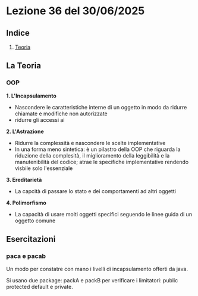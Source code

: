 # Lezione 36 del 30/06/2025

## Indice

1. [Teoria](#la-teoria)

## La Teoria

### OOP

**1. L'Incapsulamento**

- Nascondere le caratteristiche interne di un oggetto in modo da ridurre chiamate e modifiche non autorizzate
- ridurre gli accessi ai

**2. L'Astrazione**

- Ridurre la complessità e nascondere le scelte implementative
- In una forma meno sintetica: è un pilastro della OOP che riguarda la riduzione della complesità, il miglioramento della leggibilità e la manutenibilità del codice; atrae le specifiche implementative rendendo visbile solo l'essenziale

**3. Ereditarietà**

- La capcità di passare lo stato e dei comportamenti ad altri oggetti

**4. Polimorfismo**

- La capacità di usare molti oggetti specifici seguendo le linee guida di un oggetto comune

## Esercitazioni

### paca e pacab

Un modo per constatre con mano i livelli di incapsulamento offerti da java.

Si usano due package: packA e packB per verificare i limitatori: public protected default e private.
